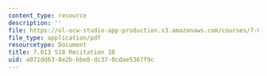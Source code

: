 ```yaml
---
content_type: resource
description: ''
file: https://ol-ocw-studio-app-production.s3.amazonaws.com/courses/7-013-introductory-biology-spring-2018/a071dd638e2bbbe8dc370cdae5367f9c_MIT7_013s18R10Q.pdf
file_type: application/pdf
resourcetype: Document
title: 7.013 S18 Recitation 10
uid: a071dd63-8e2b-bbe8-dc37-0cdae5367f9c
---
```

